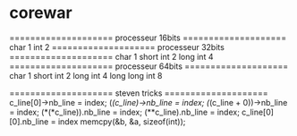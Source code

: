 # corewar

==================== processeur 16bits ====================
	char				1
	int					2
==================== processeur 32bits ====================
	char				1
	short int			2
	long int			4
==================== processeur 64bits ====================
	char				1
	short int			2
	long int			4
	long long int		8


 ==================== steven tricks ====================
    c_line[0]->nb_line = index;
    (*(c_line)->nb_line = index;
    (*(c_line + 0))->nb_line = index;
    (*(*c_line)).nb_line = index;
    (**c_line).nb_line = index;
    c_line[0][0].nb_line = index
    memcpy(&b, &a, sizeof(int));
